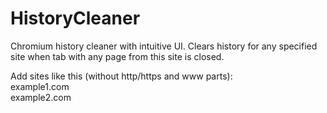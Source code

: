 # HistoryCleaner

Chromium history cleaner with intuitive UI.
Clears history for any specified site when tab with any page from this site is closed.

Add sites like this (without http/https and www parts):\
example1.com\
example2.com

